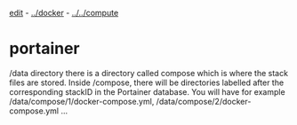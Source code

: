 [edit](https://github.com/2cld/netstack/edit/master/docs/lan/compute/docker/portainer.md) - [../docker](../) - [../../compute](../../)
# portainer

/data directory there is a directory called compose which is where the stack files are stored. 
Inside /compose, there will be directories labelled after the corresponding stackID in the Portainer database. 
You will have for example /data/compose/1/docker-compose.yml, /data/compose/2/docker-compose.yml ...
